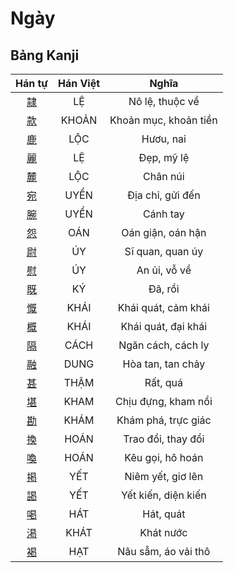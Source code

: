 <link href="styles.css" rel="stylesheet">

# Ngày

## Bảng Kanji

| Hán tự | Hán Việt | Nghĩa |
| :---: | :---: | :---: |
| [<span class="stroke-order">隷</span>](https://www.tiengnhatdongian.com/kanji/giai-nghia-kanji-%E9%9A%B7) | LỆ | Nô lệ, thuộc về |
| [<span class="stroke-order">款</span>](https://www.tiengnhatdongian.com/kanji/giai-nghia-kanji-%E6%AC%BE) | KHOẢN | Khoản mục, khoản tiền |
| [<span class="stroke-order">鹿</span>](https://www.tiengnhatdongian.com/kanji/giai-nghia-kanji-%E9%B9%BF) | LỘC | Hươu, nai |
| [<span class="stroke-order">麗</span>](https://www.tiengnhatdongian.com/kanji/giai-nghia-kanji-%E9%BA%97) | LỆ | Đẹp, mỹ lệ |
| [<span class="stroke-order">麓</span>](https://www.tiengnhatdongian.com/kanji/giai-nghia-kanji-%E9%BA%93) | LỘC | Chân núi |
| [<span class="stroke-order">宛</span>](https://www.tiengnhatdongian.com/kanji/giai-nghia-kanji-%E5%AE%9B) | UYỂN | Địa chỉ, gửi đến |
| [<span class="stroke-order">腕</span>](https://www.tiengnhatdongian.com/kanji/giai-nghia-kanji-%E8%85%95) | UYỂN | Cánh tay |
| [<span class="stroke-order">怨</span>](https://www.tiengnhatdongian.com/kanji/giai-nghia-kanji-%E6%80%A8) | OÁN | Oán giận, oán hận |
| [<span class="stroke-order">尉</span>](https://www.tiengnhatdongian.com/kanji/giai-nghia-kanji-%E5%B0%89) | ÚY | Sĩ quan, quan úy |
| [<span class="stroke-order">慰</span>](https://www.tiengnhatdongian.com/kanji/giai-nghia-kanji-%E6%85%B0) | ÚY | An ủi, vỗ về |
| [<span class="stroke-order">既</span>](https://www.tiengnhatdongian.com/kanji/giai-nghia-kanji-%E6%97%A2) | KÝ | Đã, rồi |
| [<span class="stroke-order">慨</span>](https://www.tiengnhatdongian.com/kanji/giai-nghia-kanji-%E6%85%A8) | KHÁI | Khái quát, cảm khái |
| [<span class="stroke-order">概</span>](https://www.tiengnhatdongian.com/kanji/giai-nghia-kanji-%E6%A6%82) | KHÁI | Khái quát, đại khái |
| [<span class="stroke-order">隔</span>](https://www.tiengnhatdongian.com/kanji/giai-nghia-kanji-%E9%9A%94) | CÁCH | Ngăn cách, cách ly |
| [<span class="stroke-order">融</span>](https://www.tiengnhatdongian.com/kanji/giai-nghia-kanji-%E8%9E%8D) | DUNG | Hòa tan, tan chảy |
| [<span class="stroke-order">甚</span>](https://www.tiengnhatdongian.com/kanji/giai-nghia-kanji-%E7%94%9A) | THẬM | Rất, quá |
| [<span class="stroke-order">堪</span>](https://www.tiengnhatdongian.com/kanji/giai-nghia-kanji-%E5%A0%AA) | KHAM | Chịu đựng, kham nổi |
| [<span class="stroke-order">勘</span>](https://www.tiengnhatdongian.com/kanji/giai-nghia-kanji-%E5%8B%98) | KHÁM | Khám phá, trực giác |
| [<span class="stroke-order">換</span>](https://www.tiengnhatdongian.com/kanji/giai-nghia-kanji-%E6%8F%9B) | HOÁN | Trao đổi, thay đổi |
| [<span class="stroke-order">喚</span>](https://www.tiengnhatdongian.com/kanji/giai-nghia-kanji-%E5%96%9A) | HOÁN | Kêu gọi, hô hoán |
| [<span class="stroke-order">掲</span>](https://www.tiengnhatdongian.com/kanji/giai-nghia-kanji-%E6%8E%B2) | YẾT | Niêm yết, giơ lên |
| [<span class="stroke-order">謁</span>](https://www.tiengnhatdongian.com/kanji/giai-nghia-kanji-%E8%AC%81) | YẾT | Yết kiến, diện kiến |
| [<span class="stroke-order">喝</span>](https://www.tiengnhatdongian.com/kanji/giai-nghia-kanji-%E5%96%9D) | HÁT | Hát, quát |
| [<span class="stroke-order">渇</span>](https://www.tiengnhatdongian.com/kanji/giai-nghia-kanji-%E6%B8%87) | KHÁT | Khát nước |
| [<span class="stroke-order">褐</span>](https://www.tiengnhatdongian.com/kanji/giai-nghia-kanji-%E8%A4%90) | HẠT | Nâu sẫm, áo vải thô |

